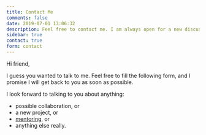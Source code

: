 ```yaml
---
title: Contact Me
comments: false
date: 2019-07-01 13:06:32
description: Feel free to contact me. I am always open for a new discussion or a potential collaboration.
sidebar: true
contact: true
form: contact
---
```


Hi friend,

I guess you wanted to talk to me. Feel free to fill the following form, and I promise I will get back to you as soon as possible.

I look forward to talking to you about anything:

- possible collaboration, or
- a new project, or
- [mentoring](/mentoring/), or
- anything else really.
